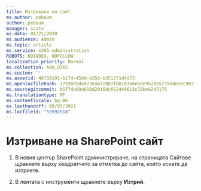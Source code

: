 ```yaml
---
title: Изтриване на сайт
ms.author: pebaum
author: pebaum
manager: scotv
ms.date: 04/21/2020
ms.audience: Admin
ms.topic: article
ms.service: o365-administration
ROBOTS: NOINDEX, NOFOLLOW
localization_priority: Normal
ms.collection: Adm_O365
ms.custom: ''
ms.assetid: 48710191-b17d-4560-b356-b351371d4d73
ms.openlocfilehash: 17558d5de8726a672887fd810760eade9528e5779edec0c98735df17d1e5ccc3
ms.sourcegitcommit: b5f7da89a650d2915dc652449623c78be6247175
ms.translationtype: MT
ms.contentlocale: bg-BG
ms.lasthandoff: 08/05/2021
ms.locfileid: "53993918"
---
```

# <a name="delete-a-sharepoint-site"></a>Изтриване на SharePoint сайт

1. В новия център SharePoint администриране, на страницата Сайтове щракнете върху квадратчето за отметка до сайта, който искате да изтриете.
    
2. В лентата с инструменти щракнете върху **Изтрий**.
    

